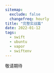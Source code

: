 ```yaml
---
sitemap:
  exclude: false
  changefreq: hourly
title: "完整实战篇"
date: 2022-01-12
tags:
  - swift
  - ubuntu
  - vapor
  - swiftenv
---
```


敬请期待
